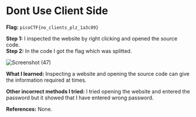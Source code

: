 # Dont Use Client Side 
**Flag:** `picoCTF{no_clients_plz_1a3c89}`

**Step 1:** 
I inspected the website by right clicking and opened the source code. <br>
**Step 2:**
In the code I got the flag which was splitted.

![Screenshot (47)](https://github.com/user-attachments/assets/017611b2-2b4a-4a4e-95ad-e6e86a401ba2)

**What I learned:** 
Inspecting a website and opening the source code can give the information required at times.<br>

**Other incorrect methods I tried:** 
I tried opening the website and entered the password but it showed that I have entered wrong password. <br>

**References:** 
None.

